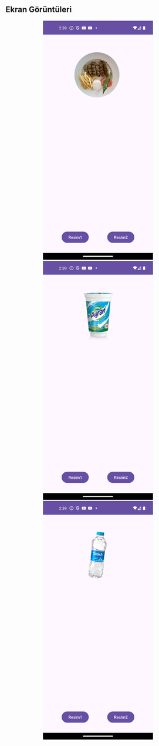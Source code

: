 ## Ekran Görüntüleri

<p align="center">
  <img src="Screenshot_1.png" width="300" />
  <img src="Screenshot_2.png" width="300" /> 
  <img src="Screenshot_3.png" width="300" />
</p>

